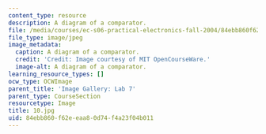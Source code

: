 ```yaml
---
content_type: resource
description: A diagram of a comparator.
file: /media/courses/ec-s06-practical-electronics-fall-2004/84ebb860f62eeaa80d74f4a23f04b011_10.jpg
file_type: image/jpeg
image_metadata:
  caption: A diagram of a comparator.
  credit: 'Credit: Image courtesy of MIT OpenCourseWare.'
  image-alt: A diagram of a comparator.
learning_resource_types: []
ocw_type: OCWImage
parent_title: 'Image Gallery: Lab 7'
parent_type: CourseSection
resourcetype: Image
title: 10.jpg
uid: 84ebb860-f62e-eaa8-0d74-f4a23f04b011
---
```

